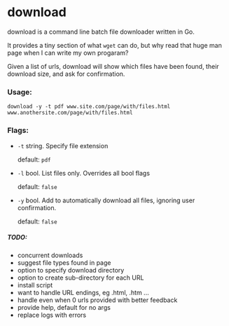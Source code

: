 # download

download is a command line batch file downloader written in Go.

It provides a tiny section of what `wget` can do, but why read that huge man page when I can write my own progaram?

Given a list of urls, download will show which files have been found, their download size, and ask for confirmation.
  
### Usage:

`download -y -t pdf www.site.com/page/with/files.html www.anothersite.com/page/with/files.html`  
    
### Flags:
  - `-t` string. Specify file extension 
  
    default: `pdf`
    
  - `-l` bool. List files only. Overrides all bool flags
  
    default: `false`
    
  - `-y` bool. Add to automatically download all files, ignoring user confirmation.
    
    default: `false` 

##### TODO:
- concurrent downloads
- suggest file types found in page
- option to specify download directory
- option to create sub-directory for each URL
- install script
- want to handle URL endings, eg .html, .htm ...
- handle even when 0 urls provided with better feedback
- provide help, default for no args
- replace logs with errors
